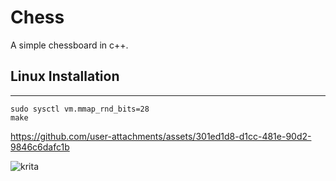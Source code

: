# Chess
A simple chessboard in c++.

## Linux Installation
---
```
sudo sysctl vm.mmap_rnd_bits=28
make	
```



https://github.com/user-attachments/assets/301ed1d8-d1cc-481e-90d2-9846c6dafc1b



![krita](https://github.com/user-attachments/assets/3840cdbd-0327-4622-af5f-1cc4f70de06d)
